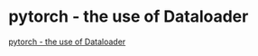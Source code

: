 # pytorch - the use of Dataloader
[pytorch - the use of Dataloader](https://aiwithcloud.com/2022/09/15/pytorch___the_use_of_dataloader/)